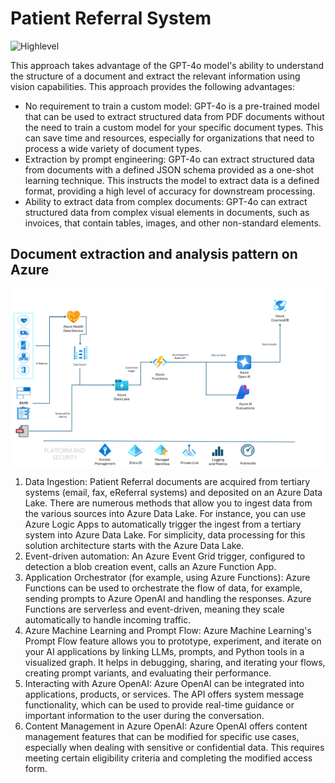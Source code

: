 # Patient Referral System

![Highlevel](./media/highlevel.png)

This approach takes advantage of the GPT-4o model's ability to understand the structure of a document and extract the relevant information using vision capabilities. This approach provides the following advantages:

* No requirement to train a custom model: GPT-4o is a pre-trained model that can be used to extract structured data from PDF documents without the need to train a custom model for your specific document types. This can save time and resources, especially for organizations that need to process a wide variety of document types.
* Extraction by prompt engineering: GPT-4o can extract structured data from documents with a defined JSON schema provided as a one-shot learning technique. This instructs the model to extract data is a defined format, providing a high level of accuracy for downstream processing.
* Ability to extract data from complex documents: GPT-4o can extract structured data from complex visual elements in documents, such as invoices, that contain tables, images, and other non-standard elements.

## Document extraction and analysis pattern on Azure

![PR](./media/patient_referral.png)

1. Data Ingestion: Patient Referral documents are acquired from tertiary systems (email, fax, eReferral systems) and deposited on an Azure Data Lake.  There are numerous methods that allow you to ingest data from the various sources into Azure Data Lake. For instance, you can use Azure Logic Apps to automatically trigger the ingest from a tertiary system into Azure Data Lake. For simplicity, data processing for this solution architecture starts with the Azure Data Lake.
2. Event-driven automation: An Azure Event Grid trigger, configured to detection a blob creation event, calls an Azure Function App.
3. Application Orchestrator (for example, using Azure Functions): Azure Functions can be used to orchestrate the flow of data, for example, sending prompts to Azure OpenAI and handling the responses. Azure Functions are serverless and event-driven, meaning they scale automatically to handle incoming traffic.
4. Azure Machine Learning and Prompt Flow: Azure Machine Learning's Prompt Flow feature allows you to prototype, experiment, and iterate on your AI applications by linking LLMs, prompts, and Python tools in a visualized graph. It helps in debugging, sharing, and iterating your flows, creating prompt variants, and evaluating their performance.
5. Interacting with Azure OpenAI: Azure OpenAI can be integrated into applications, products, or services. The API offers system message functionality, which can be used to provide real-time guidance or important information to the user during the conversation.
6. Content Management in Azure OpenAI: Azure OpenAI offers content management features that can be modified for specific use cases, especially when dealing with sensitive or confidential data. This requires meeting certain eligibility criteria and completing the modified access form.
